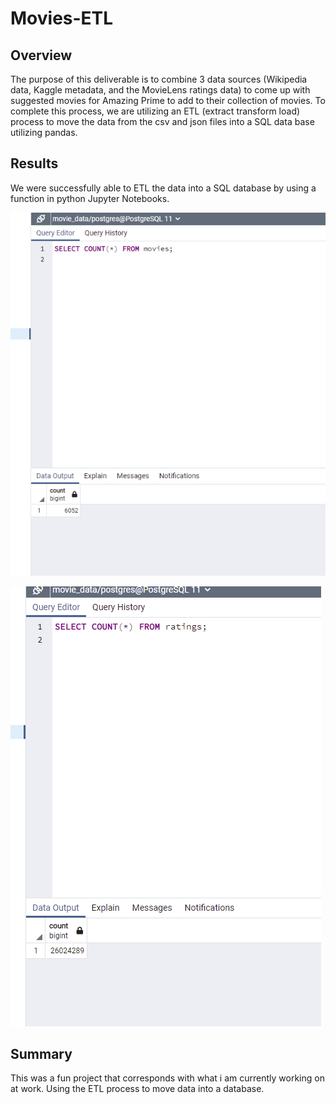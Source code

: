 # Movies-ETL

## Overview
The purpose of this deliverable is to combine 3 data sources (Wikipedia data, Kaggle metadata, and the MovieLens ratings data) to come up with suggested movies for Amazing Prime to add to their collection of movies. To complete this process, we are utilizing an ETL (extract transform load) process to move the data from the csv and json files into a SQL data base utilizing pandas.

## Results

We were successfully able to ETL the data into a SQL database by using a function in python Jupyter Notebooks.

 ![movie query](/Resources/movies_query.PNG)
  
 ![ratings query](/Resources/ratings_query.PNG)

## Summary
This was a fun project that corresponds with what i am currently working on at work. Using the ETL process to move data into a database.
